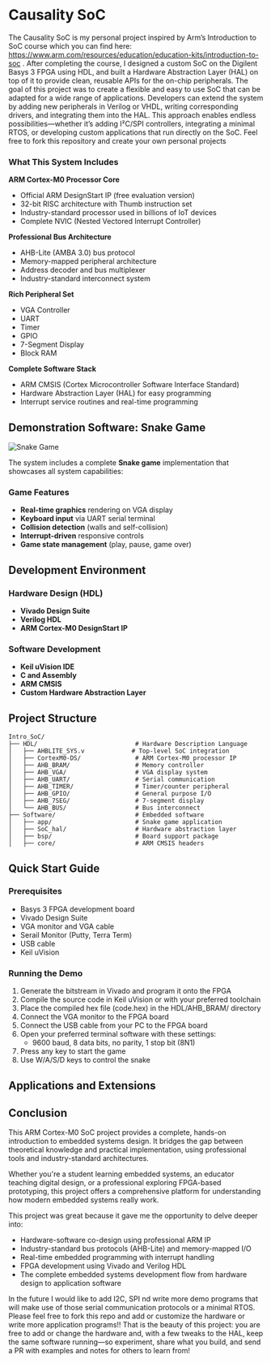 # Causality SoC

The Causality SoC is my personal project inspired by Arm’s Introduction to SoC course which you can find here: https://www.arm.com/resources/education/education-kits/introduction-to-soc . After completing the course, I designed a custom SoC on the Digilent Basys 3 FPGA using HDL, and built a Hardware Abstraction Layer (HAL) on top of it to provide clean, reusable APIs for the on-chip peripherals. The goal of this project was to create a flexible and easy to use SoC that can be adapted for a wide range of applications. Developers can extend the system by adding new peripherals in Verilog or VHDL, writing corresponding drivers, and integrating them into the HAL. This approach enables endless possibilities—whether it’s adding I²C/SPI controllers, integrating a minimal RTOS, or developing custom applications that run directly on the SoC. Feel free to fork this repository and create your own personal projects 

### What This System Includes

**ARM Cortex-M0 Processor Core**
- Official ARM DesignStart IP (free evaluation version)
- 32-bit RISC architecture with Thumb instruction set
- Industry-standard processor used in billions of IoT devices
- Complete NVIC (Nested Vectored Interrupt Controller)

**Professional Bus Architecture**
- AHB-Lite (AMBA 3.0) bus protocol
- Memory-mapped peripheral architecture
- Address decoder and bus multiplexer
- Industry-standard interconnect system

**Rich Peripheral Set**
- VGA Controller
- UART
- Timer
- GPIO
- 7-Segment Display
- Block RAM

**Complete Software Stack**
- ARM CMSIS (Cortex Microcontroller Software Interface Standard)
- Hardware Abstraction Layer (HAL) for easy programming
- Interrupt service routines and real-time programming

## Demonstration Software: Snake Game


![Snake Game](docs/snake_game.gif)

The system includes a complete **Snake game** implementation that showcases all system capabilities:

### Game Features
- **Real-time graphics** rendering on VGA display
- **Keyboard input** via UART serial terminal
- **Collision detection** (walls and self-collision)
- **Interrupt-driven** responsive controls
- **Game state management** (play, pause, game over)

## Development Environment

### Hardware Design (HDL)
- **Vivado Design Suite**
- **Verilog HDL**
- **ARM Cortex-M0 DesignStart IP**

### Software Development
- **Keil uVision IDE** 
- **C and Assembly**
- **ARM CMSIS**
- **Custom Hardware Abstraction Layer**

## Project Structure

```
Intro_SoC/
├── HDL/                           # Hardware Description Language
│   ├── AHBLITE_SYS.v             # Top-level SoC integration
│   ├── CortexM0-DS/               # ARM Cortex-M0 processor IP
│   ├── AHB_BRAM/                  # Memory controller
│   ├── AHB_VGA/                   # VGA display system
│   ├── AHB_UART/                  # Serial communication
│   ├── AHB_TIMER/                 # Timer/counter peripheral
│   ├── AHB_GPIO/                  # General purpose I/O
│   ├── AHB_7SEG/                  # 7-segment display
│   └── AHB_BUS/                   # Bus interconnect
├── Software/                      # Embedded software
│   ├── app/                       # Snake game application
│   ├── SoC_hal/                   # Hardware abstraction layer
│   ├── bsp/                       # Board support package
│   ├── core/                      # ARM CMSIS headers
```

## Quick Start Guide

### Prerequisites
- Basys 3 FPGA development board
- Vivado Design Suite
- VGA monitor and VGA cable
- Serail Monitor (Putty, Terra Term)
- USB cable
- Keil uVision

### Running the Demo
1. Generate the bitstream in Vivado and program it onto the FPGA
2. Compile the source code in Keil uVision or with your preferred toolchain
3. Place the compiled hex file (code.hex) in the HDL/AHB_BRAM/ directory
4. Connect the VGA monitor to the FPGA board
5. Connect the USB cable from your PC to the FPGA board
6. Open your preferred terminal software with these settings:
   - 9600 baud, 8 data bits, no parity, 1 stop bit (8N1)
7. Press any key to start the game
8. Use W/A/S/D keys to control the snake

## Applications and Extensions

## Conclusion

This ARM Cortex-M0 SoC project provides a complete, hands-on introduction to embedded systems design. It bridges the gap between theoretical knowledge and practical implementation, using professional tools and industry-standard architectures.

Whether you're a student learning embedded systems, an educator teaching digital design, or a professional exploring FPGA-based prototyping, this project offers a comprehensive platform for understanding how modern embedded systems really work.

This project was great because it gave me the opportunity to delve deeper into:
- Hardware-software co-design using professional ARM IP
- Industry-standard bus protocols (AHB-Lite) and memory-mapped I/O
- Real-time embedded programming with interrupt handling
- FPGA development using Vivado and Verilog HDL
- The complete embedded systems development flow from hardware design to application software

In the future I would like to add I2C, SPI nd write more demo programs that will make use of those serial communication protocols or a minimal RTOS. Please feel free to fork this repo and add or customize the hardware or write more application programs!! That is the beauty of this project: you are free to add or change the hardware and, with a few tweaks to the HAL, keep the same software running—so experiment, share what you build, and send a PR with examples and notes for others to learn from!
